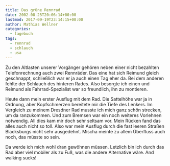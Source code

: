 ```yaml
---
title: Das grüne Rennrad
date: 2002-08-25T20:06:14+00:00
lastmod: 2017-09-19T23:14:15+00:00
author: Mathias Wellner
categories:
  - tagebuch
tags:
  - rennrad
  - schlauch
  - usa
---
```

Zu den Altlasten unserer Vorgänger gehören neben einer nicht bezahlten Telefonrechnung auch zwei Rennräder. Das eine hat sich 
Reimund gleich geschnappt, schließlich war er ja auch einen Tag eher da. Bei dem anderen fehlte der Schlauch des hinteren Rades. 
Also besorgte ich einen und Reimund als Fahrrad-Spezialist war so freundlich, ihn zu montieren.

Heute dann mein erster Ausflug mit dem Rad. Die Sattelhöhe war ja in Ordnung, aber Kopfschmerzen bereitete mir die Tiefe des 
Lenkers. Im Vergleich zu meinem Dresdner Rad musste ich mich ganz schön strecken, um da ranzukommen. Und zum Bremsen war ein 
noch weiteres Vorlehnen notwendig. All dies kam mir doch sehr seltsam vor. Mein Rücken fand das alles auch nicht so toll. 
Also war mein Ausflug durch die fast leeren Straßen Blacksburgs nicht sehr ausgedehnt. Mischa meinte zu allem Überfluss auch 
noch, das müsste so sein.

Da werde ich mich wohl dran gewöhnen müssen. Letzlich bin ich durch das Rad aber viel mobiler als zu Fuß, was die andere 
Alternative wäre. And walking sucks!